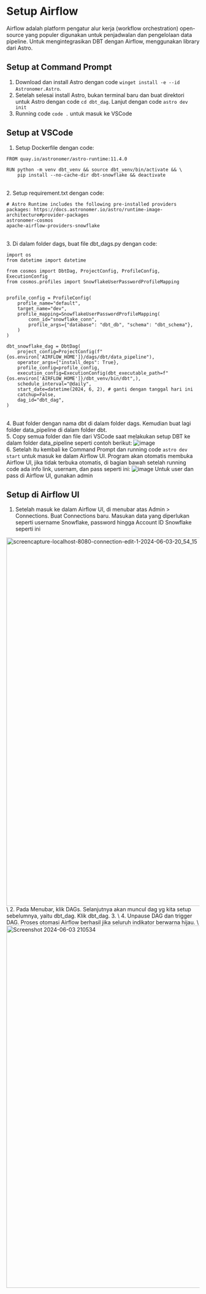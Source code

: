 # Setup Airflow

Airflow adalah platform pengatur alur kerja (workflow orchestration) open-source yang populer digunakan untuk penjadwalan dan pengelolaan data pipeline.
Untuk mengintegrasikan DBT dengan Airflow, menggunakan library dari Astro.

## Setup at Command Prompt
1. Download dan install Astro dengan code `winget install -e --id Astronomer.Astro`.
2. Setelah selesai install Astro, bukan terminal baru dan buat direktori untuk Astro dengan code `cd dbt_dag`. Lanjut dengan code `astro dev init`
3. Running code `code .` untuk masuk ke VSCode

## Setup at VSCode
1. Setup Dockerfile dengan code:
```
FROM quay.io/astronomer/astro-runtime:11.4.0

RUN python -m venv dbt_venv && source dbt_venv/bin/activate && \
    pip install --no-cache-dir dbt-snowflake && deactivate
   ```
\
2. Setup requirement.txt dengan code:
```
# Astro Runtime includes the following pre-installed providers packages: https://docs.astronomer.io/astro/runtime-image-architecture#provider-packages
astronomer-cosmos
apache-airflow-providers-snowflake
```
\
3. Di dalam folder dags, buat file dbt_dags.py dengan code:
```
import os
from datetime import datetime

from cosmos import DbtDag, ProjectConfig, ProfileConfig, ExecutionConfig
from cosmos.profiles import SnowflakeUserPasswordProfileMapping


profile_config = ProfileConfig(
    profile_name="default",
    target_name="dev",
    profile_mapping=SnowflakeUserPasswordProfileMapping(
        conn_id="snowflake_conn", 
        profile_args={"database": "dbt_db", "schema": "dbt_schema"},
    )
)

dbt_snowflake_dag = DbtDag(
    project_config=ProjectConfig(f"{os.environ['AIRFLOW_HOME']}/dags/dbt/data_pipeline"),
    operator_args={"install_deps": True},
    profile_config=profile_config,
    execution_config=ExecutionConfig(dbt_executable_path=f"{os.environ['AIRFLOW_HOME']}/dbt_venv/bin/dbt",),
    schedule_interval="@daily",
    start_date=datetime(2024, 6, 2), # ganti dengan tanggal hari ini
    catchup=False,
    dag_id="dbt_dag",
)
```
\
4. Buat folder dengan nama dbt di dalam folder dags. Kemudian buat lagi folder data_pipeline di dalam folder dbt.
\
5. Copy semua folder dan file dari VSCode saat melakukan setup DBT ke dalam folder data_pipeline seperti contoh berikut:
![image](https://github.com/Hawino/ETL-pipeline-snowflake-dbt-airflow/assets/160495569/36eec958-a1e4-4cff-bf69-66b09b03c082)
\
6. Setelah itu kembali ke Command Prompt dan running code `astro dev start` untuk masuk ke dalam Airflow UI. Program akan otomatis membuka Airflow UI, jika tidak terbuka otomatis, di bagian bawah setelah running code ada info link, usernam, dan pass seperti ini:
![image](https://github.com/Hawino/ETL-pipeline-snowflake-dbt-airflow/assets/160495569/88b84774-1e1e-410d-97cb-0c16fd8baa70)
Untuk user dan pass di Airflow UI, gunakan admin

## Setup di Airflow UI
1. Setelah masuk ke dalam Airflow UI, di menubar atas Admin > Connections. Buat Connections baru. Masukan data yang diperlukan seperti username Snowflake, password hingga Account ID Snowflake seperti ini
<img width="960" alt="screencapture-localhost-8080-connection-edit-1-2024-06-03-20_54_15" src="https://github.com/Hawino/ETL-pipeline-snowflake-dbt-airflow/assets/160495569/1f8d029e-8c45-4508-9225-0437b938aa7f">
\
2. Pada Menubar, klik DAGs. Selanjutnya akan muncul dag yg kita setup sebelumnya, yaitu dbt_dag. Klik dbt_dag.
3. \
4. Unpause DAG dan trigger DAG. Proses otomasi Airflow berhasil jika seluruh indikator berwarna hijau.
\
<img width="944" alt="Screenshot 2024-06-03 210534" src="https://github.com/Hawino/ETL-pipeline-snowflake-dbt-airflow/assets/160495569/d86490d6-28ab-4119-b2ca-c67908b4142c">
